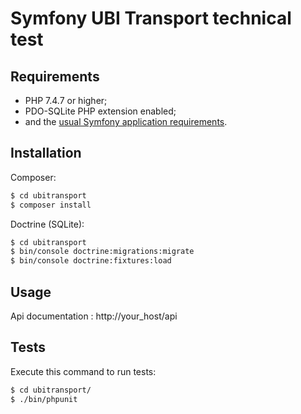 Symfony UBI Transport technical test
========================

Requirements
------------

  * PHP 7.4.7 or higher;
  * PDO-SQLite PHP extension enabled;
  * and the [usual Symfony application requirements][1].

Installation
------------
Composer:

```bash
$ cd ubitransport
$ composer install
```

Doctrine (SQLite):

```bash
$ cd ubitransport
$ bin/console doctrine:migrations:migrate
$ bin/console doctrine:fixtures:load
```

Usage
-----

Api documentation :
http://your_host/api

Tests
-----
Execute this command to run tests:

```bash
$ cd ubitransport/
$ ./bin/phpunit
```

[1]: https://symfony.com/doc/current/reference/requirements.html
